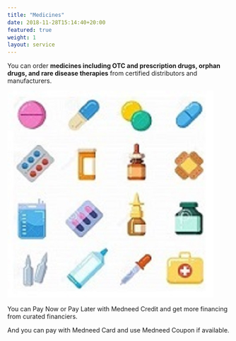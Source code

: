 ```yaml
---
title: "Medicines"
date: 2018-11-28T15:14:40+20:00 
featured: true
weight: 1
layout: service
---
```


You can order **medicines including OTC and prescription drugs, orphan drugs, and rare disease therapies** from certified distributors and manufacturers.


![Pharm drugs](/images/illustrations/pharm-drugs.jpg)


You can Pay Now or Pay Later with Medneed Credit and get more financing from curated financiers. 

And you can pay with Medneed Card and use Medneed Coupon if available.





